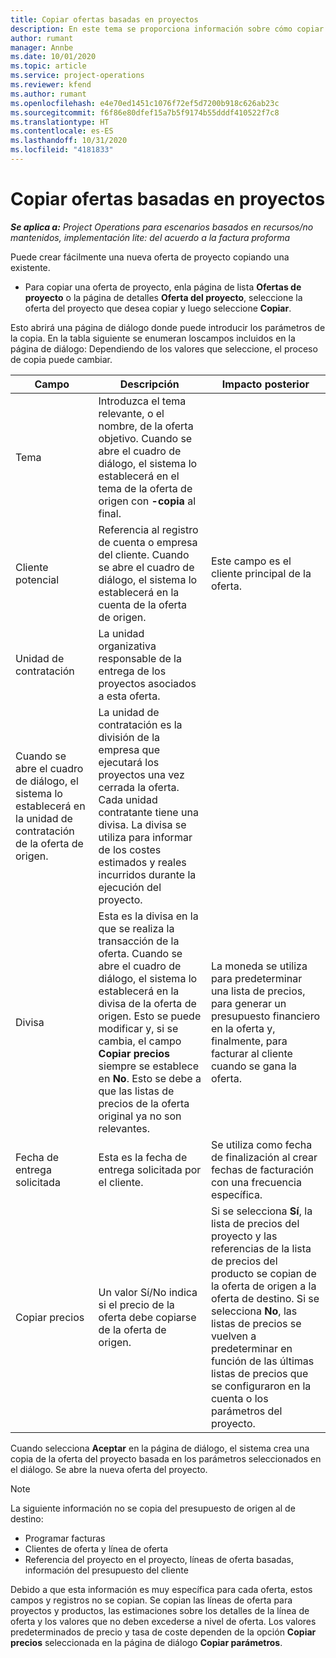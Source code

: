 ```yaml
---
title: Copiar ofertas basadas en proyectos
description: En este tema se proporciona información sobre cómo copiar ofertas basadas en proyectos en Project Operations.
author: rumant
manager: Annbe
ms.date: 10/01/2020
ms.topic: article
ms.service: project-operations
ms.reviewer: kfend
ms.author: rumant
ms.openlocfilehash: e4e70ed1451c1076f72ef5d7200b918c626ab23c
ms.sourcegitcommit: f6f86e80dfef15a7b5f9174b55dddf410522f7c8
ms.translationtype: HT
ms.contentlocale: es-ES
ms.lasthandoff: 10/31/2020
ms.locfileid: "4181833"
---
```

# <a name="copy-project-based-quotes"></a>Copiar ofertas basadas en proyectos

_**Se aplica a:** Project Operations para escenarios basados en recursos/no mantenidos, implementación lite: del acuerdo a la factura proforma_

Puede crear fácilmente una nueva oferta de proyecto copiando una existente. 

- Para copiar una oferta de proyecto, enla página de lista **Ofertas de proyecto** o la página de detalles **Oferta del proyecto**, seleccione la oferta del proyecto que desea copiar y luego seleccione **Copiar**.

Esto abrirá una página de diálogo donde puede introducir los parámetros de la copia. En la tabla siguiente se enumeran loscampos incluidos en la página de diálogo: Dependiendo de los valores que seleccione, el proceso de copia puede cambiar.

| **Campo** | **Descripción** | **Impacto posterior** |
| --- | --- | --- |
| Tema | Introduzca el tema relevante, o el nombre, de la oferta objetivo. Cuando se abre el cuadro de diálogo, el sistema lo establecerá en el tema de la oferta de origen con **-copia** al final. | |
| Cliente potencial | Referencia al registro de cuenta o empresa del cliente. Cuando se abre el cuadro de diálogo, el sistema lo establecerá en la cuenta de la oferta de origen. | Este campo es el cliente principal de la oferta. |
| Unidad de contratación | La unidad organizativa responsable de la entrega de los proyectos asociados a esta oferta.
Cuando se abre el cuadro de diálogo, el sistema lo establecerá en la unidad de contratación de la oferta de origen. | La unidad de contratación es la división de la empresa que ejecutará los proyectos una vez cerrada la oferta. Cada unidad contratante tiene una divisa. La divisa se utiliza para informar de los costes estimados y reales incurridos durante la ejecución del proyecto. |
| Divisa | Esta es la divisa en la que se realiza la transacción de la oferta. Cuando se abre el cuadro de diálogo, el sistema lo establecerá en la divisa de la oferta de origen. Esto se puede modificar y, si se cambia, el campo **Copiar precios** siempre se establece en **No**. Esto se debe a que las listas de precios de la oferta original ya no son relevantes. | La moneda se utiliza para predeterminar una lista de precios, para generar un presupuesto financiero en la oferta y, finalmente, para facturar al cliente cuando se gana la oferta. |
| Fecha de entrega solicitada | Esta es la fecha de entrega solicitada por el cliente. | Se utiliza como fecha de finalización al crear fechas de facturación con una frecuencia específica. |
| Copiar precios | Un valor Sí/No indica si el precio de la oferta debe copiarse de la oferta de origen. | Si se selecciona **Sí**, la lista de precios del proyecto y las referencias de la lista de precios del producto se copian de la oferta de origen a la oferta de destino. Si se selecciona **No**, las listas de precios se vuelven a predeterminar en función de las últimas listas de precios que se configuraron en la cuenta o los parámetros del proyecto. |

Cuando selecciona **Aceptar** en la página de diálogo, el sistema crea una copia de la oferta del proyecto basada en los parámetros seleccionados en el diálogo. Se abre la nueva oferta del proyecto. 

> [!NOTE]
> La siguiente información no se copia del presupuesto de origen al de destino:
>
> - Programar facturas
> - Clientes de oferta y línea de oferta
> - Referencia del proyecto en el proyecto, líneas de oferta basadas, información del presupuesto del cliente
>
>Debido a que esta información es muy específica para cada oferta, estos campos y registros no se copian. Se copian las líneas de oferta para proyectos y productos, las estimaciones sobre los detalles de la línea de oferta y los valores que no deben excederse a nivel de oferta. Los valores predeterminados de precio y tasa de coste dependen de la opción **Copiar precios** seleccionada en la página de diálogo **Copiar parámetros**.
